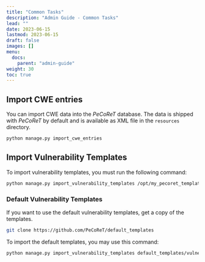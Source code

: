 ```yaml
---
title: "Common Tasks"
description: "Admin Guide - Common Tasks"
lead: ""
date: 2023-06-15
lastmod: 2023-06-15
draft: false
images: []
menu:
  docs:
    parent: "admin-guide"
weight: 30
toc: true
---
```


## Import CWE entries
You can import CWE data into the *PeCoReT* database.
The data is shipped with *PeCoReT* by default and is available as XML file in the `resources`
directory.

```bash
python manage.py import_cwe_entries
```

## Import Vulnerability Templates
To import vulnerability templates, you must run the following command:

```bash
python manage.py import_vulnerability_templates /opt/my_pecoret_templates
```

### Default Vulnerability Templates
If you want to use the default vulnerability templates, get a copy of the templates.

```bash
git clone https://github.com/PeCoReT/default_templates
```

To import the default templates, you may use this command:

```bash
python manage.py import_vulnerability_templates default_templates/vulnerability_templates
```


